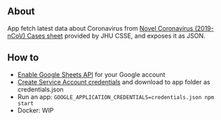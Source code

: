 ## About
App fetch latest data about Coronavirus from [Novel Coronavirus (2019-nCoV) Cases sheet](https://docs.google.com/spreadsheets/d/1yZv9w9zRKwrGTaR-YzmAqMefw4wMlaXocejdxZaTs6w/htmlview?usp=sharing&sle=true#) provided by JHU CSSE, and exposes it as JSON.


## How to

- [Enable Google Sheets API](https://developers.google.com/sheets/api/quickstart/js) for your Google account
- [Create Service Account credentials](https://console.developers.google.com/apis/credentials?project=reed-sheet) and download to app folder as credentials.json
- Run an app: `GOOGLE_APPLICATION_CREDENTIALS=credentials.json npm start`
- Docker: WIP
